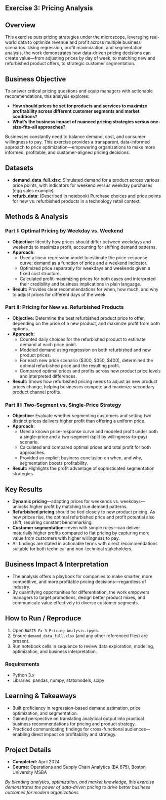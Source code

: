 ## Exercise 3: Pricing Analysis

## Overview

This exercise puts pricing strategies under the microscope, leveraging real-world data to optimize revenue and profit across multiple business scenarios. Using regression, profit maximization, and segmentation analysis, the work demonstrates how data-driven pricing decisions can create value—from adjusting prices by day of week, to matching new and refurbished product offers, to strategic customer segmentation.

## Business Objective

To answer critical pricing questions and equip managers with actionable recommendations, this analysis explores:
- **How should prices be set for products and services to maximize profitability across different customer segments and market conditions?**
- **What’s the business impact of nuanced pricing strategies versus one-size-fits-all approaches?**

Businesses constantly need to balance demand, cost, and consumer willingness to pay. This exercise provides a transparent, data-informed approach to price optimization—empowering organizations to make more informed, profitable, and customer-aligned pricing decisions.

## Datasets

- **demand_data_full.xlsx:** Simulated demand for a product across various price points, with indicators for weekend versus weekday purchases (egg sales example).
- **refurb_data:** (Described in notebook) Purchase choices and price points for new vs. refurbished products in a technology retail context.

## Methods & Analysis

### Part I: Optimal Pricing by Weekday vs. Weekend

- **Objective:** Identify how prices should differ between weekdays and weekends to maximize profit, accounting for shifting demand patterns.
- **Approach:**
  - Used a linear regression model to estimate the price-response curve: demand as a function of price and a weekend indicator.
  - Optimized price separately for weekdays and weekends given a fixed cost structure.
  - Calculated profit-maximizing prices for both cases and interpreted their credibility and business implications in plain language.
- **Result:** Provides clear recommendations for when, how much, and why to adjust prices for different days of the week.

### Part II: Pricing for New vs. Refurbished Products

- **Objective:** Determine the best refurbished product price to offer, depending on the price of a new product, and maximize profit from both options.
- **Approach:**
  - Counted daily choices for the refurbished product to estimate demand at each price point.
  - Modeled demand using regression on both refurbished and new product prices.
  - For each new price scenario ($300, $350, $400), determined the optimal refurbished price and the resulting profit.
  - Compared optimal prices and profits across new product price levels and interpreted differences.
- **Result:** Shows how refurbished pricing needs to adjust as new product prices change, helping businesses compete and maximize secondary product channel profits.

### Part III: Two-Segment vs. Single-Price Strategy

- **Objective:** Evaluate whether segmenting customers and setting two distinct prices delivers higher profit than offering a uniform price.
- **Approach:**
  - Used a known price-response curve and modeled profit under both a single-price and a two-segment (split by willingness-to-pay) scenario.
  - Calculated and compared optimal prices and total profit for both approaches.
  - Provided an explicit business conclusion on when, and why, segmentation boosts profitability.
- **Result:** Highlights the profit advantage of sophisticated segmentation strategies.

## Key Results

- **Dynamic pricing**—adapting prices for weekends vs. weekdays—unlocks higher profit by matching true demand patterns.
- **Refurbished pricing** should be tied closely to new product pricing. As new prices rise, the optimal refurbished price and profit potential also shift, requiring constant benchmarking.
- **Customer segmentation**—even with simple rules—can deliver materially higher profits compared to flat pricing by capturing more value from customers with higher willingness to pay.
- All findings are stated in actionable terms with direct recommendations suitable for both technical and non-technical stakeholders.

## Business Impact & Interpretation

- The analysis offers a playbook for companies to make smarter, more competitive, and more profitable pricing decisions—regardless of industry.
- By quantifying opportunities for differentiation, the work empowers managers to target promotions, design better product mixes, and communicate value effectively to diverse customer segments.

## How to Run / Reproduce

1. Open `BA875-Ex-3-Pricing-Analysis.ipynb`.
2. Ensure `demand_data_full.xlsx` (and any other referenced files) are present.
3. Run notebook cells in sequence to review data exploration, modeling, optimization, and business interpretation.

### Requirements

- Python 3.x
- Libraries: pandas, numpy, statsmodels, scipy

## Learning & Takeaways

- Built proficiency in regression-based demand estimation, price optimization, and segmentation.
- Gained perspective on translating analytical output into practical business recommendations for pricing and product strategy.
- Practiced communicating findings for cross-functional audiences—enabling direct impact on profitability and strategy.

## Project Details

- **Completed:** April 2024
- **Course:** Operations and Supply Chain Analytics (BA 875), Boston University MSBA

*By blending analytics, optimization, and market knowledge, this exercise demonstrates the power of data-driven pricing to drive better business outcomes for modern organizations.*
